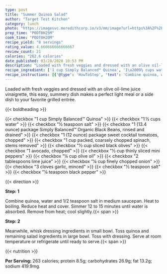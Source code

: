 ```yaml
---
type: post
title: "Summer Quinoa Salad"
author: "Target Test Kitchen"
category: lunch
photo: "https://imagesvc.meredithcorp.io/v3/mm/image?url=https%3A%2F%2Fimages.media-allrecipes.com%2Fuserphotos%2F3566051.jpg"
prep_time: "P0DT0H25M"
cook_time: "P0DT0H20M"
recipe_yield: "8 servings"
rating_value: 4.666666666666667
review_count: 21
calories: "262.6 calories"
date_published: 03/28/2020 10:53 PM
description: "Loaded with fresh veggies and dressed with an olive oil-lime juice vinaigrette, this easy, summery dish makes a perfect light meal or a side dish to your favorite grilled entrée."
recipe_ingredient: ['1 cup Simply Balanced™ Quinoa', '1\u2009½ cups water', '½ teaspoon salt', '1 (13.4 ounce) package Simply Balanced™ Organic Black Beans, rinsed and drained', '1 (12 ounce) package sweet cocktail tomatoes, chopped', '1 cup packed, coarsely chopped spinach, stems removed', '½ cup sliced black olives', '1 avocado, chopped', '½ cup thinly sliced mini peppers', '¼ cup olive oil', '2 tablespoons lime juice', '¼ cup finely chopped onion', '3 cloves garlic, minced', '½ teaspoon salt', '¼ teaspoon black pepper']
recipe_instructions: [{'@type': 'HowToStep', 'text': 'Combine quinoa, water and 1/2 teaspoon salt in medium saucepan. Heat to boiling. Reduce heat and cover. Simmer 12 to 15 minutes until water is absorbed. Remove from heat; cool slightly.\n'}, {'@type': 'HowToStep', 'text': 'Meanwhile, whisk dressing ingredients in small bowl. Toss quinoa and remaining salad ingredients in large bowl. Toss with dressing. Serve at room temperature or refrigerate until ready to serve.\n'}]
---
```


Loaded with fresh veggies and dressed with an olive oil-lime juice vinaigrette, this easy, summery dish makes a perfect light meal or a side dish to your favorite grilled entrée. 

{{< boldheading >}}

{{< checkbox "1 cup Simply Balanced™ Quinoa" >}}
{{< checkbox "1 ½ cups water" >}}
{{< checkbox "½ teaspoon salt" >}}
{{< checkbox "1 (13.4 ounce) package Simply Balanced™ Organic Black Beans, rinsed and drained" >}}
{{< checkbox "1 (12 ounce) package sweet cocktail tomatoes, chopped" >}}
{{< checkbox "1 cup packed, coarsely chopped spinach, stems removed" >}}
{{< checkbox "½ cup sliced black olives" >}}
{{< checkbox "1  avocado, chopped" >}}
{{< checkbox "½ cup thinly sliced mini peppers" >}}
{{< checkbox "¼ cup olive oil" >}}
{{< checkbox "2 tablespoons lime juice" >}}
{{< checkbox "¼ cup finely chopped onion" >}}
{{< checkbox "3 cloves garlic, minced" >}}
{{< checkbox "½ teaspoon salt" >}}
{{< checkbox "¼ teaspoon black pepper" >}}


{{< direction >}}

**Step: 1**

Combine quinoa, water and 1/2 teaspoon salt in medium saucepan. Heat to boiling. Reduce heat and cover. Simmer 12 to 15 minutes until water is absorbed. Remove from heat; cool slightly.{{< span >}}

**Step: 2**

Meanwhile, whisk dressing ingredients in small bowl. Toss quinoa and remaining salad ingredients in large bowl. Toss with dressing. Serve at room temperature or refrigerate until ready to serve.{{< span >}}

{{< nutrition >}}

**Per Serving:** 263 calories; protein 8.5g; carbohydrates 26.9g; fat 13.2g; sodium 419.9mg.